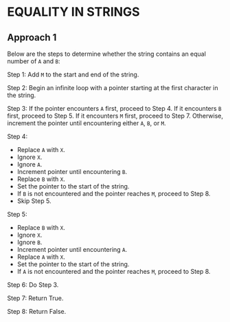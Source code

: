# EQUALITY IN STRINGS

## Approach 1

Below are the steps to determine whether the string contains an equal number of `A` and `B`:

Step 1: Add `M` to the start and end of the string.

Step 2: Begin an infinite loop with a pointer starting at the first character in the string.

Step 3: If the pointer encounters `A` first, proceed to Step 4. If it encounters `B` first, proceed to Step 5. If it encounters `M` first, proceed to Step 7. Otherwise, increment the pointer until encountering either `A`, `B`, or `M`.

Step 4:  
- Replace `A` with `X`.
- Ignore `X`.
- Ignore `A`.
- Increment pointer until encountering `B`.
- Replace `B` with `X`.
- Set the pointer to the start of the string.
- If `B` is not encountered and the pointer reaches `M`, proceed to Step 8.
- Skip Step 5.

Step 5:  
- Replace `B` with `X`.
- Ignore `X`.
- Ignore `B`.
- Increment pointer until encountering `A`.
- Replace `A` with `X`.
- Set the pointer to the start of the string.
- If `A` is not encountered and the pointer reaches `M`, proceed to Step 8.

Step 6: Do Step 3.

Step 7: Return True.

Step 8: Return False.


